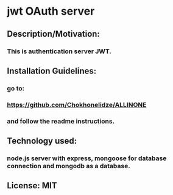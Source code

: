 # jwt OAuth server

## Description/Motivation:
### This is authentication server JWT.

## Installation Guidelines: 
### go to:
### https://github.com/Chokhonelidze/ALLINONE
### and follow the readme instructions.

## Technology used:
### node.js server with express, mongoose for database connection and mongodb as a database.

## License: MIT
